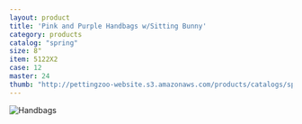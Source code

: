 ```yaml
---
layout: product
title: 'Pink and Purple Handbags w/Sitting Bunny'
category: products
catalog: "spring"
size: 8"
item: 5122X2
case: 12
master: 24
thumb: "http://pettingzoo-website.s3.amazonaws.com/products/catalogs/spring/Easter_Bunnys_Outside_Purse.png"
---
```


![Handbags](http://pettingzoo-website.s3.amazonaws.com/products/catalogs/spring/Easter_Bunnys_Outside_Purse.png)